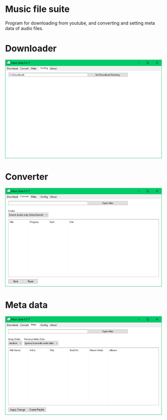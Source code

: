 # Music file suite
Program for downloading from youtube, and converting and setting meta data of audio files.

# Downloader
![Download tab](https://github.com/ChsHub/music_file_suite/blob/master/readme_resources/config_tab.png?raw=true)
# Converter
![Converter tab](https://github.com/ChsHub/music_file_suite/blob/master/readme_resources/convert_tab.png?raw=true)
# Meta data
![Download tab](https://github.com/ChsHub/music_file_suite/blob/master/readme_resources/meta_tab.png?raw=true)
